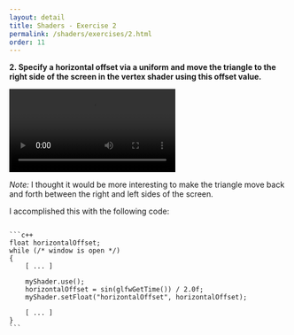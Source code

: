 ```yaml
---
layout: detail
title: Shaders - Exercise 2
permalink: /shaders/exercises/2.html
order: 11
---
```


**2. Specify a horizontal offset via a uniform and move the triangle to the right side of the screen in the vertex shader using this offset value.**

<video controls autoplay src="{{ site.baseurl }}/assets/shaders/exercises/2/1.mp4"></video>

*Note:* I thought it would be more interesting to make the triangle move back and forth between the right and left sides of the screen.

I accomplished this with the following code:

<pre><code>
```c++
float horizontalOffset;
while (/* window is open */)
{
    [ ... ]

    myShader.use();
    horizontalOffset = sin(glfwGetTime()) / 2.0f;
    myShader.setFloat("horizontalOffset", horizontalOffset);
    
    [ ... ]
}
```
</code></pre>
